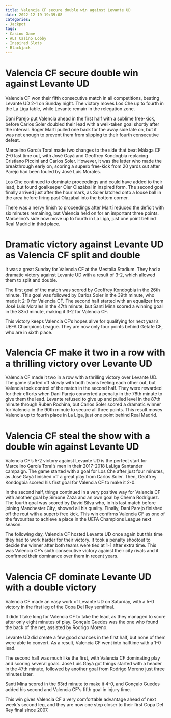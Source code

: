 ```yaml
---
title: Valencia CF secure double win against Levante UD 
date: 2022-12-19 19:39:08
categories:
- Jackpot
tags:
- Casino Game
- ALT Casino Lobby
- Inspired Slots
- Blackjack
---
```



#  Valencia CF secure double win against Levante UD 

Valencia CF won their fifth consecutive match in all competitions, beating Levante UD 2-1 on Sunday night. The victory moves Los Che up to fourth in the La Liga table, while Levante remain in the relegation zone.

Dani Parejo put Valencia ahead in the first half with a sublime free-kick, before Carlos Soler doubled their lead with a well-taken goal shortly after the interval. Roger Martí pulled one back for the away side late on, but it was not enough to prevent them from slipping to their fourth consecutive defeat.

Marcelino García Toral made two changes to the side that beat Málaga CF 2-0 last time out, with José Gayà and Geoffrey Kondogbia replacing Cristiano Piccini and Carlos Soler. However, it was the latter who made the breakthrough early on, scoring a superb free-kick from 20 yards out after Parejo had been fouled by José Luis Morales.

Los Che continued to dominate proceedings and could have added to their lead, but found goalkeeper Oier Olazábal in inspired form. The second goal finally arrived just after the hour mark, as Soler latched onto a loose ball in the area before firing past Olazábal into the bottom corner.

There was a nervy finish to proceedings after Martí reduced the deficit with six minutes remaining, but Valencia held on for an important three points. Marcelino’s side now move up to fourth in La Liga, just one point behind Real Madrid in third place.

#  Dramatic victory against Levante UD as Valencia CF split and double 

It was a great Sunday for Valencia CF at the Mestalla Stadium. They had a dramatic victory against Levante UD with a result of 3-2, which allowed them to split and double.

The first goal of the match was scored by Geoffrey Kondogbia in the 26th minute. This goal was followed by Carlos Soler in the 39th minute, who made it 2-0 for Valencia CF. The second half started with an equalizer from José Luis Morales in the 47th minute, but Santi Mina scored a winning goal in the 83rd minute, making it 3-2 for Valencia CF.

This victory keeps Valencia CF’s hopes alive for qualifying for next year’s UEFA Champions League. They are now only four points behind Getafe CF, who are in sixth place.

#  Valencia CF make it two in a row with a thrilling victory over Levante UD 

Valencia CF made it two in a row with a thrilling victory over Levante UD. The game started off slowly with both teams feeling each other out, but Valencia took control of the match in the second half. They were rewarded for their efforts when Dani Parejo converted a penalty in the 78th minute to give them the lead. Levante refused to give up and pulled level in the 87th minute through Ruben Rochina, but Carlos Soler scored a dramatic winner for Valencia in the 90th minute to secure all three points. This result moves Valencia up to fourth place in La Liga, just one point behind Real Madrid.

#  Valencia CF steal the show with a double win against Levante UD 

Valencia CF’s 5-2 victory against Levante UD is the perfect start for Marcelino García Toral’s men in their 2017-2018 LaLiga Santander campaign. The game started with a goal for Los Che after just four minutes, as José Gayà finished off a great play from Carlos Soler. Then, Geoffrey Kondogbia scored his first goal for Valencia CF to make it 2-0.

In the second half, things continued in a very positive way for Valencia CF with another goal by Simone Zaza and an own goal by Chema Rodríguez. The fourth goal was scored by David Silva who, in his last match before joining Manchester City, showed all his quality. Finally, Dani Parejo finished off the rout with a superb free kick. This win confirms Valencia CF as one of the favourites to achieve a place in the UEFA Champions League next season.

The following day, Valencia CF hosted Levante UD once again but this time they had to work harder for their victory. It took a penalty shootout to decide the winner after both teams were tied at 1-1 after extra time. This was Valencia CF’s sixth consecutive victory against their city rivals and it confirmed their dominance over them in recent years.

#  Valencia CF dominate Levante UD with a double victory

Valencia CF made an easy work of Levante UD on Saturday, with a 5-0 victory in the first leg of the Copa Del Rey semifinal.

It didn't take long for Valencia CF to take the lead, as they managed to score after only eight minutes of play. Gonçalo Guedes was the one who found the back of the net, assisted by Rodrigo Moreno.

Levante UD did create a few good chances in the first half, but none of them were able to convert. As a result, Valencia CF went into halftime with a 1-0 lead.

The second half was much like the first, with Valencia CF dominating play and scoring several goals. José Luis Gayà got things started with a header in the 47th minute, followed by another goal from Rodrigo Moreno just three minutes later.

Santi Mina scored in the 63rd minute to make it 4-0, and Gonçalo Guedes added his second and Valencia CF's fifth goal in injury time.

This win gives Valencia CF a very comfortable advantage ahead of next week's second leg, and they are now one step closer to their first Copa Del Rey final since 2007.